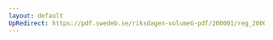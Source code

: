 ```yaml
---
layout: default
UpRedirect: https://pdf.swedeb.se/riksdagen-volumeG-pdf/200001/reg_200001/reg_200001_0522.pdf
---
```


